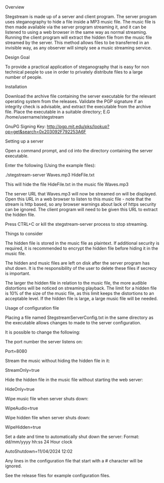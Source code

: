 Overview

Stegstream is made up of a server and client program. The server program uses steganography to hide a file inside a MP3 music file. The music file is then made available via the server program streaming it, and it can be listened to using a web browser in the same way as normal streaming. Running the client program will extract the hidden file from the music file streamed by the server. This method allows files to be transferred in an invisible way, as any observer will simply see a music streaming service.

Design Goal

To provide a practical application of steganography that is easy for non technical people to use in order to privately distribute files to a large number of people.

Installation

Download the archive file containing the server executable for the relevant operating system from the releases. Validate the PGP signature if an integrity check is advisable, and extract the executable from the archive file. Place the executable in a suitable directory; E.G /home/username/stegstream

GnuPG Signing Key: http://pgp.mit.edu/pks/lookup?op=get&search=0x203092F792253A6F

Setting up a server

Open a command prompt, and cd into the directory containing the server executable.

Enter the following (Using the example files):

./stegstream-server Waves.mp3 HideFile.txt

This will hide the file HideFile.txt in the music file Waves.mp3

The server URL that Waves.mp3 will now be streamed on will be displayed. Open this URL in a web browser to listen to this music file - note that the stream is http based, so any browser warnings about lack of https security can be ignored. The client program will need to be given this URL to extract the hidden file.

Press CTRL+C or kill the stegstream-server process to stop streaming.

Things to consider

The hidden file is stored in the music file as plaintext. If additional security is required, it is recommended to encrypt the hidden file before hiding it in the music file.

The hidden and music files are left on disk after the server program has shut down. It is the responsibility of the user to delete these files if secrecy is important.

The larger the hidden file in relation to the music file, the more audible distortions will be noticed on streaming playback. The limit for a hidden file is 10% of the size of the music file, as this limit keeps the distortions to an acceptable level. If the hidden file is large, a large music file will be needed.

Usage of configuration file

Placing a file named StegstreamServerConfig.txt in the same directory as the executable allows changes to made to the server configuration.

It is possible to change the following:

The port number the server listens on:

Port=8080

Stream the music without hiding the hidden file in it:

StreamOnly=true

Hide the hidden file in the music file without starting the web server:

HideOnly=true

Wipe music file when server shuts down:

WipeAudio=true

Wipe hidden file when server shuts down:

WipeHidden=true

Set a date and time to automatically shut down the server:
Format: dd/mm/yyyy hh:ss
24 Hour clock

AutoShutdown=11/04/2024 12:02


Any lines in the configuration file that start with a # character will be ignored.

See the release files for example configuration files.
